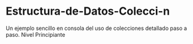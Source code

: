 # Estructura-de-Datos-Colecci-n
Un ejemplo sencillo en consola del uso de colecciones detallado paso a paso. Nivel Principiante
